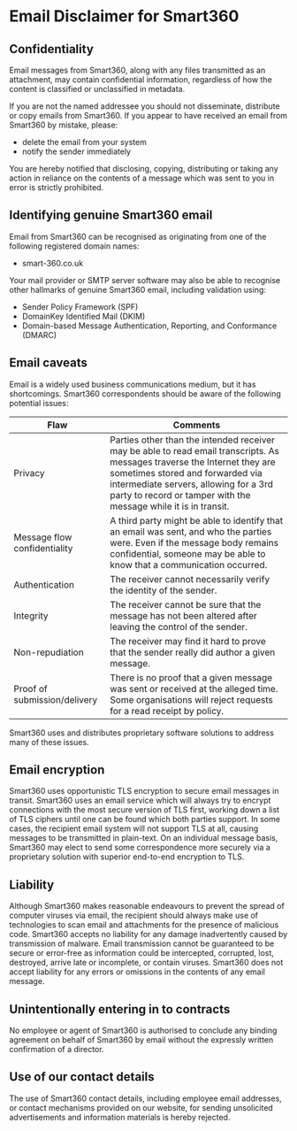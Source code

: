 Email Disclaimer for Smart360
=============================

Confidentiality
---------------

Email messages from Smart360, along with any files transmitted as an attachment, may contain confidential information, regardless of how the content is classified or unclassified in metadata. 

If you are not the named addressee you should not disseminate, distribute or copy emails from Smart360. If you appear to have received an email from Smart360 by mistake, please: 

- delete the email from your system 
- notify the sender immediately 

You are hereby notified that disclosing, copying, distributing or taking any action in reliance on the contents of a message which was sent to you in error is strictly prohibited. 

Identifying genuine Smart360 email
----------------------------------

Email from Smart360 can be recognised as originating from one of the following registered domain names: 

- smart-360.co.uk

Your mail provider or SMTP server software may also be able to recognise other hallmarks of genuine Smart360 email, including validation using: 

- Sender Policy Framework (SPF) 
- DomainKey Identified Mail (DKIM) 
- Domain-based Message Authentication, Reporting, and Conformance (DMARC) 

Email caveats
-------------

Email is a widely used business communications medium, but it has shortcomings. Smart360 correspondents should be aware of the following potential issues: 

| Flaw | Comments |
|---------|----------------|
| Privacy |  Parties other than the intended receiver may be able to read email transcripts. As messages traverse the Internet they are sometimes stored and forwarded via intermediate servers, allowing for a 3rd party to record or tamper with the message while it is in transit. |
| Message flow confidentiality | A third party might be able to identify that an email was sent, and who the parties were. Even if the message body remains confidential, someone may be able to know that a communication occurred. |
| Authentication | The receiver cannot necessarily verify the identity of the sender.	|
| Integrity | The receiver cannot be sure that the message has not been altered after leaving the control of the sender. |
| Non-repudiation | The receiver may find it hard to prove that the sender really did author a given message. |
| Proof of submission/delivery | There is no proof that a given message was sent or received at the alleged time. Some organisations will reject requests for a read receipt by policy.	|

Smart360 uses and distributes proprietary software solutions to address many of these issues. 

Email encryption
----------------
Smart360 uses opportunistic TLS encryption to secure email messages in transit.
Smart360 uses an email service which will always try to encrypt connections with the most secure version of TLS first, working down a list of TLS ciphers until one can be found which both parties support. In some cases, the recipient email system will not support TLS at all, causing messages to be transmitted in plain-text.
On an individual message basis, Smart360 may elect to send some correspondence more securely via a proprietary solution with superior end-to-end encryption to TLS. 

Liability
---------
Although Smart360 makes reasonable endeavours to prevent the spread of computer viruses via email, the recipient should always make use of technologies to scan email and attachments for the presence of malicious code.
Smart360 accepts no liability for any damage inadvertently caused by transmission of malware.
Email transmission cannot be guaranteed to be secure or error-free as information could be intercepted, corrupted, lost, destroyed, arrive late or incomplete, or contain viruses. Smart360 does not accept liability for any errors or omissions in the contents of any email message. 

Unintentionally entering in to contracts
----------------------------------------

No employee or agent of Smart360 is authorised to conclude any binding agreement on behalf of Smart360 by email without the expressly written confirmation of a director.

Use of our contact details
--------------------------

The use of Smart360 contact details, including employee email addresses, or contact mechanisms provided on our website, for sending unsolicited advertisements and information materials is hereby rejected.


